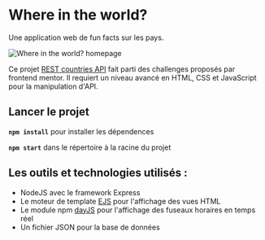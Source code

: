 # Where in the world?
Une application web de fun facts sur les pays.

![Where in the world? homepage](https://cedriccharlesia.com/img/project-screenshots/where-in-the-world.jpg)

Ce projet [REST countries API](https://www.frontendmentor.io/challenges/rest-countries-api-with-color-theme-switcher-5cacc469fec04111f7b848ca) fait parti des challenges proposés par frontend mentor. Il requiert un niveau avancé en HTML, CSS et JavaScript pour la manipulation d'API.

## Lancer le projet
**`npm install`** pour installer les dépendences

**`npm start`** dans le répertoire à la racine du projet

## Les outils et technologies utilisés :

* NodeJS avec le framework Express
* Le moteur de template [EJS](https://ejs.co/) pour l'affichage des vues HTML
* Le module npm [dayJS](https://day.js.org/) pour l'affichage des fuseaux horaires en temps réel
* Un fichier JSON pour la base de données
